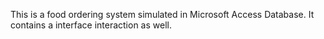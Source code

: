 This is a food ordering system simulated in Microsoft Access Database. It contains a interface interaction as well.
